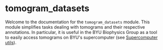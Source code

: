 # tomogram_datasets

Welcome to the documentation for the `tomogram_datasets` module. This module simplifies tasks dealing with tomograms and their respective annotations. In particular, it is useful in the BYU Biophysics Group as a tool to easily access tomograms on BYU's supercomputer (see [Supercomputer utils](/supercomputer_utils/)).